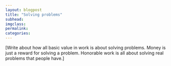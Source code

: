```yaml
---
layout: blogpost
title: "Solving problems"
subhead:
imgclass:
permalink:
categories:
---
```


[Write about how all basic value in work is about solving problems. Money is just a reward for solving a problem. Honorable work is all about solving real problems that people have.]